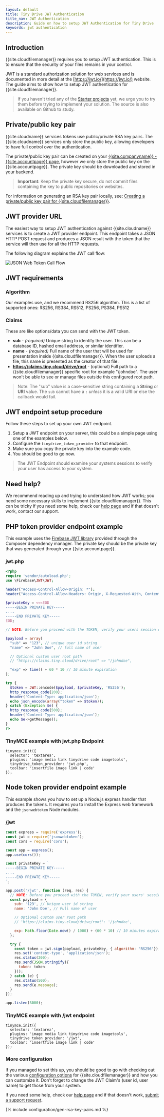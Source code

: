 ```yaml
---
layout: default
title: Tiny Drive JWT Authentication
title_nav: JWT Authentication
description: Guide on how to setup JWT Authentication for Tiny Drive
keywords: jwt authentication
---
```


## Introduction

{{site.cloudfilemanager}} requires you to setup JWT authentication. This is to ensure that the security of your files remains in your control.

JWT is a standard authorization solution for web services and is documented in more detail at the [https://jwt.io/](https://jwt.io/) website. The guide aims to show how to setup JWT authentication for {{site.cloudfilemanager}}.

> If you haven't tried any of the [Starter projects]({{site.baseurl}}/tinydrive/getting-started/#starterprojects)  yet, we urge you to try them before trying to implement your solution. The source is also available on Github to study.

## Private/public key pair

{{site.cloudname}} services tokens use public/private RSA key pairs. The {{site.cloudname}} services only store the public key, allowing developers to have full control over the authentication.

The private/public key pair can be created on your [{{site.companyname}} - {{site.accountpage}} page](https://www.tiny.cloud/my-account/jwt/), however we only store the public key on the {{site.accountpage}}. The private key should be downloaded and stored in your backend.

> **Important**: Keep the private key secure, do not commit files containing the key to public repositories or websites.

For information on generating an RSA key pair locally, see: [Creating a private/public key pair for {{site.cloudfilemanager}}](#creatingaprivatepublickeypairfortinydrive).

## JWT provider URL

The easiest way to setup JWT authentication against {{site.cloudname}} services is to create a JWT provider endpoint. This endpoint takes a JSON HTTP POST request and produces a JSON result with the token that the service will then use for all the HTTP requests.

The following diagram explains the JWT call flow:

![JSON Web Token Call Flow]({{site.baseurl}}/images/jwt-call-flow.png "JSON Web Token Call Flow")

## JWT requirements

### Algorithm

Our examples use, and we recommend RS256 algorithm. This is a list of supported ones: RS256, RS384, RS512, PS256, PS384, PS512

### Claims

These are like options/data you can send with the JWT token.

* **sub** - _(required)_ Unique string to identify the user. This can be a database ID, hashed email address, or similar identifier.
* **name** - _(required)_ Full name of the user that will be used for presentation inside {{site.cloudfilemanager}}. When the user uploads a file, this name is presented as the creator of that file.
* **https://claims.tiny.cloud/drive/root** - (optional) Full path to a {{site.cloudfilemanager}} specific root for example "/johndoe". The user won't be able to see or manage files outside this configured root path.

> Note: The "sub" value is a case-sensitive string containing a **String** or **URI** value. The `sub` cannot have a `:` *unless* it is a valid URI or else the callback would fail.

## JWT endpoint setup procedure

Follow these steps to set up your own JWT endpoint.

 1. Setup a JWT endpoint on your server, this could be a simple page using one of the examples below.
 2. Configure the `tinydrive_token_provider` to that endpoint.
 3. Make sure you copy the private key into the example code.
 4. You should be good to go now.

 > The JWT Endpoint should examine your systems sessions to verify your user has access to your system.

## Need help?

We recommend reading up and trying to understand how JWT works; you need some necessary skills to implement {{site.cloudfilemanager}}. This can be tricky if you need some help, check our [help page]({{site.baseurl}}/tinydrive/get-help/) and if that doesn't work, contact our support.

## PHP token provider endpoint example

This example uses the [Firebase JWT library](https://github.com/firebase/php-jwt) provided through the Composer dependency manager. The private key should be the private key that was generated through your {{site.accountpage}}.

### jwt.php ###

```php
<?php
require 'vendor/autoload.php';
use \Firebase\JWT\JWT;

header("Access-Control-Allow-Origin: *");
header("Access-Control-Allow-Headers: Origin, X-Requested-With, Content-Type, Accept");

$privateKey = <<<EOD
-----BEGIN PRIVATE KEY-----
....
-----END PRIVATE KEY-----
EOD;

// NOTE: Before you proceed with the TOKEN, verify your users session or access.

$payload = array(
  "sub" => "123", // unique user id string
  "name" => "John Doe", // full name of user

  // Optional custom user root path
  // "https://claims.tiny.cloud/drive/root" => "/johndoe",

  "exp" => time() + 60 * 10 // 10 minute expiration
);

try {
  $token = JWT::encode($payload, $privateKey, 'RS256');
  http_response_code(200);
  header('Content-Type: application/json');
  echo json_encode(array("token" => $token));
} catch (Exception $e) {
  http_response_code(500);
  header('Content-Type: application/json');
  echo $e->getMessage();
}
?>
```
### TinyMCE example with jwt.php Endpoint
```
tinymce.init({
  selector: 'textarea',
  plugins: 'image media link tinydrive code imagetools',
  tinydrive_token_provider: 'jwt.php',
  toolbar: 'insertfile image link | code'
});
```

## Node token provider endpoint example

This example shows you how to set up a Node.js express handler that produces the tokens. It requires you to install the Express web framework and the `jsonwebtoken` Node modules.

### /jwt

```js
const express = require('express');
const jwt = require('jsonwebtoken');
const cors = require('cors');

const app = express();
app.use(cors());

const privateKey = `
-----BEGIN PRIVATE KEY-----
....
-----END PRIVATE KEY-----
`;

app.post('/jwt', function (req, res) {
  // NOTE: Before you proceed with the TOKEN, verify your users' session or access.
  const payload = {
    sub: '123', // Unique user id string
    name: 'John Doe', // Full name of user

    // Optional custom user root path
    // 'https://claims.tiny.cloud/drive/root': '/johndoe',

    exp: Math.floor(Date.now() / 1000) + (60 * 10) // 10 minutes expiration
  };

  try {
    const token = jwt.sign(payload, privateKey, { algorithm: 'RS256'});
    res.set('content-type', 'application/json');
    res.status(200);
    res.send(JSON.stringify({
      token: token
    }));
  } catch (e) {
    res.status(500);
    res.send(e.message);
  }
});

app.listen(3000);
```
### TinyMCE example with /jwt endpoint
```
tinymce.init({
  selector: 'textarea',
  plugins: 'image media link tinydrive code imagetools',
  tinydrive_token_provider: '/jwt',
  toolbar: 'insertfile image link | code'
});
```

### More configuration
If you managed to set this up, you should be good to go with checking out the various [configuration options]({{site.baseurl}}/tinydrive/configuration/) for {{site.cloudfilemanager}} and how you can customize it. Don't forget to change the JWT Claim's (user id, user name) to get those from your system.

If you need some help, check our [help page]({{site.baseurl}}/tinydrive/get-help/) and if that doesn't work, [submit a support request]({{site.supporturl}}).

{% include configuration/gen-rsa-key-pairs.md %}